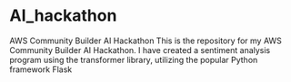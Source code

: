 # AI_hackathon
AWS Community Builder AI Hackathon
This is the repository for my AWS Community Builder AI Hackathon. I have created a sentiment analysis program using the transformer library, utilizing the popular Python framework Flask
